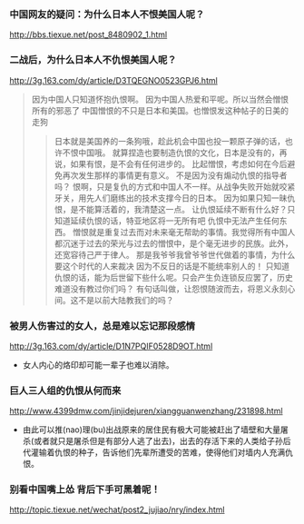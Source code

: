 ### 中国网友的疑问：为什么日本人不恨美国人呢？
http://bbs.tiexue.net/post_8480902_1.html
### 二战后，为什么日本人不仇恨美国人呢？
http://3g.163.com/dy/article/D3TQEGNO0523GPJ6.html
>因为中国人只知道怀抱仇恨啊。
因为中国人热爱和平呢。所以当然会憎恨所有的邪恶了
中国憎恨的不只是日本和美国。也憎恨发这种帖子的日美的走狗
>>日本就是美国养的一条狗哦，趁此机会中国也投一颗原子弹的话，也许不恨中国哦。
就算捏造也要制造仇恨的文化，日本是没有的，再说，如果有恨，是不会有任何进步的。
比起憎恨，考虑如何在今后避免再次发生那样的事情更有意义。
不是因为没有煽动仇恨的指导者吗？
恨啊，只是复仇的方式和中国人不一样。从战争失败开始就咬紧牙关，用先人们磨练出的技术支撑今日的日本。
因为如果只知一昧仇恨，是不能算活着的，我清楚这一点。
让仇恨延续不断有什么好？只知道延续仇恨的话，特亚地区将一无所有吧
仇恨中无法产生任何东西。
憎恨就是重复过去而对未来毫无帮助的事情。我觉得所有中国人都沉迷于过去的荣光与过去的憎恨中，是个毫无进步的民族。此外，还宽容待己严于律人。
那是我爷爷我曾爷爷世代做着的事情，为什么要这个时代的人来裁决
因为不反日的话是不能统率别人的！
只知道仇恨的话，能为后世留下些什么呢。只会产生负连锁反应罢了，历史难道没有教过你们吗？
有句话叫做，让怨恨随波而去，将恩义永刻心间。这不是以前大陆教我们的吗？

### 被男人伤害过的女人，总是难以忘记那段感情
http://3g.163.com/dy/article/D1N7PQIF0528D9OT.html
- 女人内心的烙印却可能一辈子也难以消除。

### 巨人三人组的仇恨从何而来
http://www.4399dmw.com/jinjidejuren/xiangguanwenzhang/231898.html
- 由此可以推(nao)理(bu)出战原来的居住民有极大可能被赶出了墙壁和大量屠杀(或者就只是屠杀但是有部分人逃了出去)，出去的存活下来的人类给子孙后代灌输着仇恨的种子，告诉他们先辈所遭受的苦难，使得他们对墙内人充满仇恨。

### 别看中国嘴上怂 背后下手可黑着呢！
http://topic.tiexue.net/wechat/post2_jujiao/nry/index.html